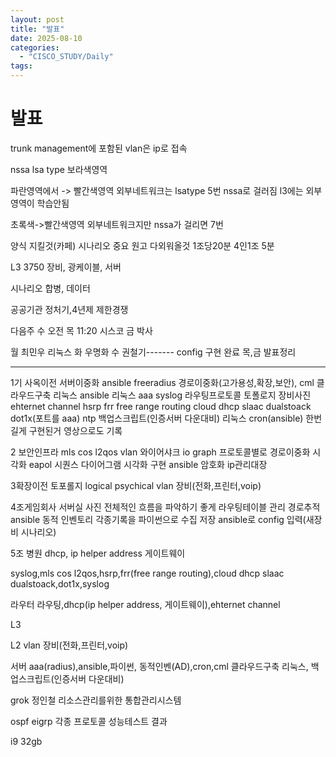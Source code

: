 ```yaml
---
layout: post
title: "발표"
date: 2025-08-10
categories:
  - "CISCO_STUDY/Daily"
tags:
---
```


# 발표

trunk
management에 포함된 vlan은 ip로 접속

nssa
lsa type
보라색영역

파란영역에서 -> 빨간색영역
외부네트워크는 lsatype 5번
nssa로 걸러짐 l3에는 외부영역이 학습안됨

초록색->빨간색영역
외부네트워크지만 nssa가 걸리면 7번

양식 지킬것(카페)
시나리오 중요
원고 다외워올것 1조당20분 4인1조 5분

L3 3750 장비, 광케이블, 서버

시나리오
합병, 데이터

공공기관 정처기,4년제 제한경쟁

다음주
수 오전
목 11:20 시스코
금 박사

월 최민우 리눅스
화 우명화
수 권철기------- config 구현 완료
목,금 발표정리

---

1기 사옥이전
서버이중화 ansible freeradius 경로이중화(고가용성,확장,보안),
cml 클라우드구축 리눅스 ansible
리눅스 aaa syslog
라우팅프로토콜
토폴로지
장비사진
ehternet channel
hsrp
frr free range routing
cloud dhcp slaac dualstoack
dot1x(포트를 aaa)
ntp
백업스크립트(인증서버 다운대비) 리눅스 cron(ansible)
한번 길게 구현된거 영상으로도 기록

2 보안인프라
mls cos l2qos
vlan
와이어샤크 io graph 프로토콜별로
경로이중화 시각화
eapol
시퀀스 다이어그램 시각화 구현
ansible 암호화
ip관리대장

3확장이전
토포롤지 logical psychical
vlan 장비(전화,프린터,voip)

4조게임회사
서버실 사진
전체적인 흐름을 파악하기 좋게
라우팅테이블 관리
경로추적
ansible 동적 인벤토리
각종기록을 파이썬으로 수집 저장
ansible로 config 입력(새장비 시나리오)

5조 병원
dhcp, ip helper address 게이트웨이

syslog,mls cos l2qos,hsrp,frr(free range routing),cloud dhcp slaac dualstoack,dot1x,syslog

라우터
라우팅,dhcp(ip helper address, 게이트웨이),ehternet channel

L3

L2
vlan 장비(전화,프린터,voip)

서버
aaa(radius),ansible,파이썬, 동적인벤(AD),cron,cml 클라우드구축 리눅스, 백업스크립트(인증서버 다운대비)

grok 정인철
리소스관리를위한 통합관리시스템

ospf eigrp 각종 프로토콜 성능테스트 결과

i9 32gb